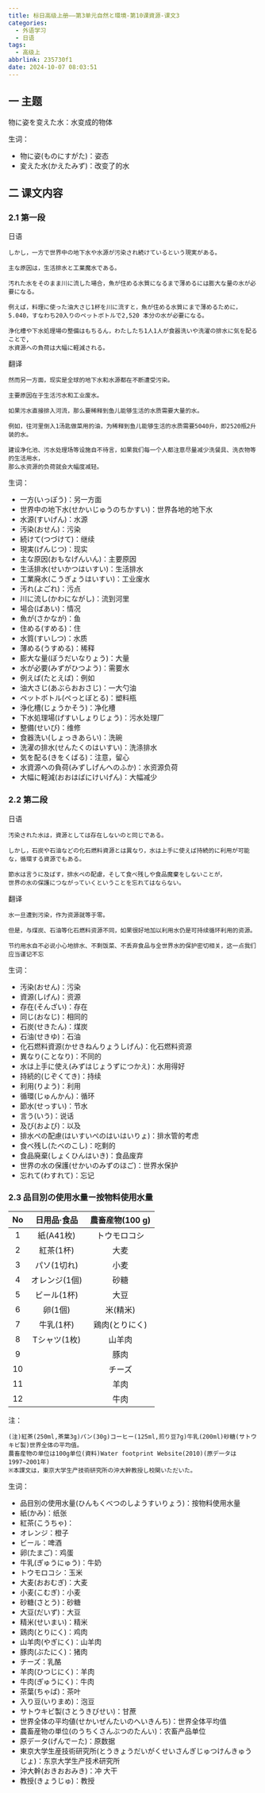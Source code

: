 ```yaml
---
title: 标日高级上册——第3单元自然と環境-第10课資源-课文3
categories:
  - 外语学习
  - 日语
tags:
  - 高级上
abbrlink: 235730f1
date: 2024-10-07 08:03:51
---
```

## 一 主题

物に姿を变えた水：水变成的物体

<!--more-->

生词：

* 物に姿(ものにすがた)：姿态
* 変えた水(かえたみず)：改变了的水

## 二  课文内容

### 2.1 第一段

日语

```
しかし，一方で世界中の地下水や水源が污染され続けているという現実がある。

主な原因は，生活排水と工業魔水である。

汚れた水をそのまま川に流した場合，魚が住める水質になるまで薄めるには膨大な量の水が必要になる。

例えば，料理に使った油大さじ1杯を川に流すと，魚が住める水質にまで薄めるために，
5.040，すなわち20入りのペットボトルで2,520 本分の水が必要になる。

浄化槽や下水処理場の整備はもちるん，わたしたち1人1人が食器洗いや洗濯の排水に気を配ることで,
水資源への負荷は大幅に軽減される。
```

翻译

```
然而另一方面，现实是全球的地下水和水源都在不断遭受污染。

主要原因在于生活污水和工业废水。

如果污水直接排入河流，那么要稀释到鱼儿能够生活的水质需要大量的水。

例如，往河里倒入1汤匙做菜用的油，为稀释到鱼儿能够生活的水质需要5040升，即2520瓶2升装的水。

建设净化池、污水处理场等设施自不待言，如果我们每一个人都注意尽量减少洗餐具、洗衣物等的生活用水，
那么水资源的负荷就会大幅度减轻。
```

生词：

* 一方(いっぽう)：另一方面
* 世界中の地下水(せかいじゅうのちかすい)：世界各地的地下水
* 水源(すいげん)：水源
* 汚染(おせん)：污染
* 続けて(つづけて)：继续
* 現実(げんじつ)：现实
* 主な原因(おもなげんいん)：主要原因
* 生活排水(せいかつはいすい)：生活排水
* 工業廃水(こうぎょうはいすい)：工业废水
* 汚れ(よごれ)：污点
* 川に流し(かわにながし)：流到河里
* 場合(ばあい)：情况
* 魚が(さかなが)：鱼
* 住める(すめる)：住
* 水質(すいしつ)：水质
* 薄める(うすめる)：稀释
* 膨大な量(ぼうだいなりょう)：大量
* 水が必要(みずがひつよう)：需要水
* 例えば(たとえば)：例如
* 油大さじ(あぶらおおさじ)：一大勺油
* ペットボトル(ぺっとぼとる)：塑料瓶
* 浄化槽(じょうかそう)：净化槽
* 下水処理場(げすいしょりじょう)：污水处理厂
* 整備(せいび)：维修
* 食器洗い(しょっきあらい)：洗碗
* 洗濯の排水(せんたくのはいすい)：洗涤排水
* 気を配る(きをくばる)：注意，留心
* 水資源への負荷(みずしげんへのふか)：水资源负荷
* 大幅に軽減(おおはばにけいげん)：大幅减少

### 2.2 第二段

日语

```
汚染された水は，資源としては存在しないのと同じである。

しかし，石炭や石油などの化石燃料資源とは異なり，水は上手に使えば持続的に利用が可能な，循環する資源でもある。

節水は言うに及ばす，排水ペの配慮，そして食べ残しや食品魔棄をしないことが，
世界の水の保護につながっていくということを忘れてはならない。
```

翻译

```
水一旦遭到污染，作为资源就等于零。

但是，与煤炭、石油等化石燃料资源不同，如果很好地加以利用水仍是可持续循环利用的资源。

节约用水自不必说小心地排水、不剩饭菜、不丢弃食品与全世界水的保护密切相关，这一点我们应当谨记不忘
```

生词：

* 汚染(おせん)：污染
* 資源(しげん)：资源
* 存在(そんざい)：存在
* 同じ(おなじ)：相同的
* 石炭(せきたん)：煤炭
* 石油(せきゆ)：石油
* 化石燃料資源(かせきねんりょうしげん)：化石燃料资源
* 異なり(ことなり)：不同的
* 水は上手に使え(みずはじょうずにつかえ)：水用得好
* 持続的(じぞくてき)：持续
* 利用(りよう)：利用
* 循環(じゅんかん)：循环
* 節水(せっすい)：节水
* 言う(いう)：说话
* 及び(および)：以及
* 排水ぺの配慮(はいすいぺのはいはいりょ)：排水管的考虑
* 食べ残し(たべのこし)：吃剩的
* 食品廃棄(しょくひんはいき)：食品废弃
* 世界の水の保護(せかいのみずのほご)：世界水保护
* 忘れて(わすれて)：忘记

### 2.3 品目別の使用水量ー按物料使用水量

|  No  |  日用品·食品  | 農畜産物(100 g) |
| :--: | :-----------: | :-------------: |
|  1   |   紙(A41枚)   |  トウモロコシ   |
|  2   |   紅茶(1杯)   |      大麦       |
|  3   |  パソ(1切れ)  |      小麦       |
|  4   | オレンジ(1個) |      砂糖       |
|  5   |  ビール(1杯)  |      大豆       |
|  6   |    卵(1個)    |    米(精米)     |
|  7   |   牛乳(1杯)   | 鶏肉(とりにく)  |
|  8   | Tシャツ(1枚)  |     山羊肉      |
|  9   |               |      豚肉       |
|  10  |               |     チーズ      |
|  11  |               |      羊肉       |
|  12  |               |      牛肉       |

注：

```
(注)紅茶(250ml,茶葉3g)パン(30g)コーヒー(125ml,煎り豆7g)牛乳(200ml)砂糖(サトウキビ製)世界全体の平均值。
農畜産物の单位は100g单位(資料)Water footprint Website(2010)(原デ一タは1997~2001年)  
※本課文は，東京大学生产技術研究所の沖大幹教授し校関いただいた。
```

生词：

* 品目別の使用水量(ひんもくべつのしようすいりょう)：按物料使用水量
* 紙(かみ)：纸张
* 紅茶(こうちゃ)：
* オレンジ：橙子
* ビール：啤酒
* 卵(たまご)：鸡蛋
* 牛乳(ぎゅうにゅう)：牛奶
* トウモロコシ：玉米
* 大麦(おおむぎ)：大麦
* 小麦(こむぎ)：小麦
* 砂糖(さとう)：砂糖
* 大豆(だいず)：大豆
* 精米(せいまい)：精米
* 鶏肉(とりにく)：鸡肉
* 山羊肉(やぎにく)：山羊肉
* 豚肉(ぶたにく)：猪肉
* チーズ：乳酪
* 羊肉(ひつじにく)：羊肉
* 牛肉(ぎゅうにく)：牛肉
* 茶葉(ちゃば)：茶叶
* 入り豆(いりまめ)：泡豆
* サトウキビ製(さとうきびせい)：甘蔗
* 世界全体の平均値(せかいぜんたいのへいきんち)：世界全体平均值
* 農畜産物の単位(のうちくさんぶつのたんい)：农畜产品单位
* 原データ(げんでーた)：原数据
* 東京大学生産技術研究所(とうきょうだいがくせいさんぎじゅつけんきゅうじょ)：东京大学生产技术研究所
* 沖大幹(おきおおみき)：冲 大干
* 教授(きょうじゅ)：教授

